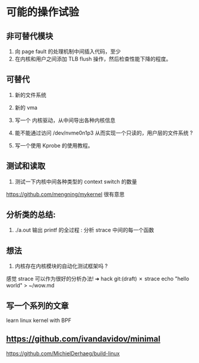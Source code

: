 # 可能的操作试验

## 非可替代模块
1. 向 page fault 的处理机制中间插入代码，至少
2. 在内核和用户之间添加 TLB flush 操作，然后检查性能下降的程度。

## 可替代
1. 新的文件系统
2. 新的 vma 
3. 写一个 内核驱动，从中间导出各种内核信息

4. 能不能通过访问 /dev/nvme0n1p3 从而实现一个只读的，用户层的文件系统 ?

5. 写一个使用 Kprobe 的使用教程。

## 测试和读取
1. 测试一下内核中间各种类型的 context switch 的数量

https://github.com/mengning/mykernel 很有意思

## 分析类的总结:
1. ./a.out 输出 printf 的全过程 : 分析 strace 中间的每一个函数


## 想法
1. 内核存在内核模块的自动化测试框架吗 ?



感觉 strace 可以作为很好的分析办法!
➜  hack git:(draft) ✗ strace echo "hello world" > ~/wow.md

## 写一个系列的文章
learn linux kernel with BPF

## https://github.com/ivandavidov/minimal
https://github.com/MichielDerhaeg/build-linux
